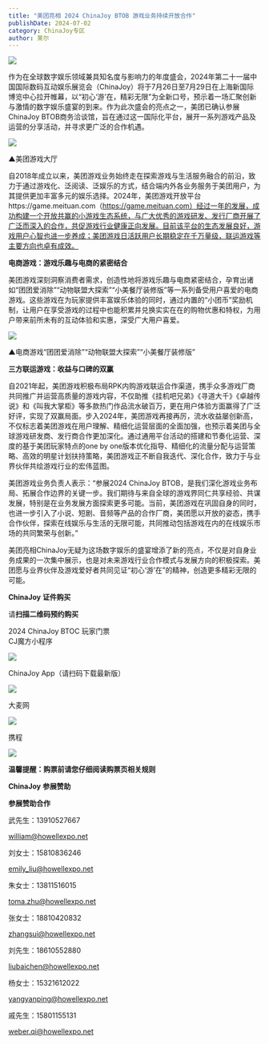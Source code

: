 ```yaml
---
title: "美团亮相 2024 ChinaJoy BTOB 游戏业务持续开放合作"
publishDate: 2024-07-02
category: ChinaJoy专区
author: 莱尔
---
```


![](https://ec-net-1251389766.cos.ap-shanghai.myqcloud.com/wp-content/uploads/2024/07/20240702203901850-1024x365.jpg)

作为在全球数字娱乐领域兼具知名度与影响力的年度盛会，2024年第二十一届中国国际数码互动娱乐展览会（ChinaJoy）将于7月26日至7月29日在上海新国际博览中心拉开帷幕，以“初心‘游’在，精彩无限”为全新口号，预示着一场汇聚创新与激情的数字娱乐盛宴的到来。作为此次盛会的亮点之一，美团已确认参展ChinaJoy BTOB商务洽谈馆，旨在通过这一国际化平台，展开一系列游戏产品及运营的分享活动，并寻求更广泛的合作机遇。

![](https://ec-net-1251389766.cos.ap-shanghai.myqcloud.com/wp-content/uploads/2024/07/20240702203906590-952x1024.jpg)

▲美团游戏大厅

自2018年成立以来，美团游戏业务始终走在探索游戏与生活服务融合的前沿，致力于通过游戏化、泛阅读、泛娱乐的方式，结合端内外各业务服务于美团用户，为其提供更加丰富多元的娱乐选择。2024年，美团游戏开放平台https://game.meituan.com（https://game.meituan.com）经过一年的发展，成功构建一个开放共赢的小游戏生态系统，与广大优秀的游戏研发、发行厂商开展了广泛而深入的合作，共促游戏行业健康正向发展。目前该平台的生态发展良好，游戏用户心智也进一步养成；美团游戏日活跃用户长期稳定在千万量级，联运游戏等主要方向也卓有成效。

**电商游戏：游戏乐趣与电商的紧密结合**

美团游戏深刻洞察消费者需求，创造性地将游戏乐趣与电商紧密结合，孕育出诸如“团团爱消除”“动物联盟大探索”“小美餐厅装修版”等一系列备受用户喜爱的电商游戏。这些游戏在为玩家提供丰富娱乐体验的同时，通过内置的“小团币”奖励机制，让用户在享受游戏的过程中也能积累并兑换实实在在的购物优惠和特权，为用户带来前所未有的互动体验和实惠，深受广大用户喜爱。

![](https://ec-net-1251389766.cos.ap-shanghai.myqcloud.com/wp-content/uploads/2024/07/20240702203909741-1024x730.jpg)

▲电商游戏“团团爱消除”“动物联盟大探索”“小美餐厅装修版”

**三方联运游戏：收益与口碑的双赢**

自2021年起，美团游戏积极布局RPK内购游戏联运合作渠道，携手众多游戏厂商共同推广并运营高质量的游戏内容，不仅助推《挂机吧兄弟》《寻道大千》《卓越传说》和《叫我大掌柜》等多款热门作品流水破百万，更在用户体验方面赢得了广泛好评，实现了双赢局面。步入2024年，美团游戏再接再厉，流水收益屡创新高，不仅标志着美团游戏在用户理解、精细化运营层面的全面加强，也预示着美团与全球游戏研发商、发行商合作更加深化。通过通用平台活动的搭建和节奏化运营、深度的基于美团玩家特点的one by one版本优化指导、精细化的流量分配与运营策略、高效的明星计划扶持策略，美团游戏正不断自我迭代、深化合作，致力于与业界伙伴共绘游戏行业的宏伟蓝图。

美团游戏业务负责人表示：“参展2024 ChinaJoy BTOB，是我们深化游戏业务布局、拓展合作边界的关键一步。我们期待与来自全球的游戏界同仁共享经验、共谋发展，特别是在业务发展方面探索更多可能。当前，美团游戏在巩固自身的同时，也进一步引入了小说、短剧、音频等产品的合作厂商，美团愿以开放的姿态，携手合作伙伴，探索在线娱乐与生活的无限可能，共同推动包括游戏在内的在线娱乐市场的共同繁荣与创新。”

美团亮相ChinaJoy无疑为这场数字娱乐的盛宴增添了新的亮点，不仅是对自身业务成果的一次集中展示，也是对未来游戏行业合作模式与发展方向的积极探索。美团愿与业界伙伴及游戏爱好者共同见证“初心‘游’在”的精神，创造更多精彩无限的可能。

**ChinaJoy** **证件购买**

  
请**扫描二维码预约购买**

2024 ChinaJoy BTOC 玩家门票  
CJ魔方小程序

![](https://ec-net-1251389766.cos.ap-shanghai.myqcloud.com/wp-content/uploads/2024/07/20240702203917679.png)

  
ChinaJoy App（请扫码下载最新版）  

![](https://ec-net-1251389766.cos.ap-shanghai.myqcloud.com/wp-content/uploads/2024/07/20240702203922103.png)

大麦网  

![](https://ec-net-1251389766.cos.ap-shanghai.myqcloud.com/wp-content/uploads/2024/07/20240702203927119.png)

携程

![](https://ec-net-1251389766.cos.ap-shanghai.myqcloud.com/wp-content/uploads/2024/07/20240702203931889.png)

**温馨提醒：购票前请您仔细阅读购票页相关规则**  
  

**ChinaJoy** **参展赞助**

**参展赞助合作**

武先生：13910527667

[william@howellexpo.net](mailto:william@howellexpo.net)

刘女士：15810836246

[emily\_liu@howellexpo.net](mailto:emily_liu@howellexpo.net)

朱女士：13811516015

[toma.zhu@howellexpo.net](mailto:toma.zhu@howellexpo.net)

张女士：18810420832

[zhangsui@howellexpo.net](mailto:zhangsui@howellexpo.net)

刘先生：18610552880

[liubaichen@howellexpo.net](mailto:liubaichen@howellexpo.net)

杨女士：15321612022

[yangyanping@howellexpo.net](mailto:yangyanping@howellexpo.net)

戚先生：15801155131

weber.qi@howellexpo.net
